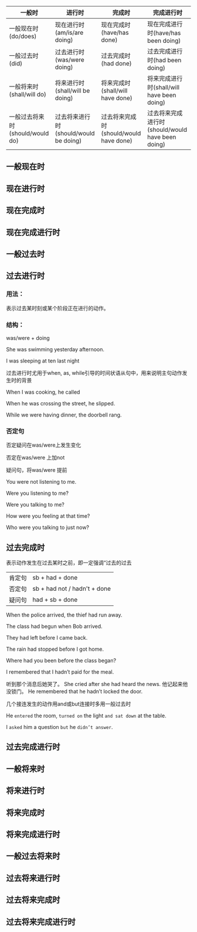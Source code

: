 | 一般时                          | 进行时                                | 完成时                                 | 完成进行时                                       |
| ------------------------------- | ------------------------------------- | -------------------------------------- | ------------------------------------------------ |
| 一般现在时(do/does)             | 现在进行时(am/is/are doing)           | 现在完成时(have/has done)              | 现在完成进行时(have/has been doing)              |
| 一般过去时(did)                 | 过去进行时(was/were doing)            | 过去完成时(had done)                   | 过去完成进行时(had been doing)                   |
| 一般将来时(shall/will do)       | 将来进行时(shall/will be doing)       | 将来完成时(shall/will have done)       | 将来完成进行时(shall/will have been doing)       |
| 一般过去将来时(should/would do) | 过去将来进行时(should/would be doing) | 过去将来完成时(should/would have done) | 过去将来完成进行时(should/would have been doing) |

## 一般现在时

 

## 现在进行时

## 现在完成时

## 现在完成进行时

## 一般过去时

## 过去进行时

### 用法：

表示过去某时刻或某个阶段正在进行的动作。

### 结构：

was/were + doing

She was swimming yesterday afternoon.

I was sleeping at ten last night

过去进行时尤用于when, as, while引导的时间状语从句中，用来说明主句动作发生时的背景

When I was cooking, he called

When he was crossing the street, he slipped.

While we were having dinner, the doorbell rang.

### 否定句

否定疑问在was/were上发生变化

否定在was/were 上加not

疑问句，将was/were 提前

You were not listening to me.

Were you listening to me?

Were you talking to me?

How were you feeling at that time?

Who were you talking to just now?

## 过去完成时

表示动作发生在过去某时之前，即一定强调“过去的过去

|        |                              |
| ------ | ---------------------------- |
| 肯定句 | sb + had + done              |
| 否定句 | sb + had not / hadn't + done |
| 疑问句 | had + sb + done              |

When the police arrived, the thief had run away.

The class had begun when Bob arrived.

They had left before I came back.

The rain had stopped before I got home.

Where had you been before the class began?

I remembered that I hadn’t paid for the meal.

听到那个消息后她哭了。
She cried after she had heard the news.
他记起来他没锁门。
He remembered that he hadn’t locked the door.



几个接连发生的动作用and或but连接时多用一般过去时

He `entered` the room, `turned on` the light `and sat down` at the table.

I `asked` him a question `but` he `didn’t answer`.

## 过去完成进行时

## 一般将来时

## 将来进行时

## 将来完成时

## 将来完成进行时

## 一般过去将来时

## 过去将来进行时

## 过去将来完成时

## 过去将来完成进行时

